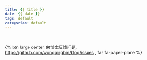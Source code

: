 ```yaml
---
title: {{ title }}
date: {{ date }}
tags: default
categories: default
---
```


<!-- more -->


<br><br>{% btn large center, 向博主反馈问题, https://github.com/wongqingbin/blog/issues , fas fa-paper-plane %}